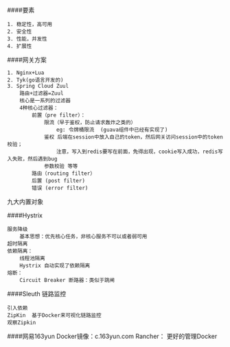 ####要素

    1. 稳定性，高可用
    2. 安全性
    3. 性能，并发性 
    4. 扩展性

####网关方案

    1. Nginx+Lua
    2. Tyk(go语言开发的)
    3. Spring Cloud Zuul
        路由+过滤器=Zuul
        核心是一系列的过滤器
        4种核心过滤器：
            前置（pre filter）：
                限流（早于鉴权，防止请求轰炸之类的）
                    eg: 令牌桶限流  (guava组件中已经有实现了)
                鉴权 后端在session中放入自己的token，然后网关访问session中的token校验；
                    注意，写入到redis要写在前面，免得出现，cookie写入成功，redis写入失败，然后遇到bug 
                参数校验 等等
            路由（routing filter）
            后置 (post filter)
            错误 (error filter)
九大内置对象

####Hystrix
    
    服务降级
        基本思想：优先核心任务，非核心服务不可以或者弱可用
    超时隔离
    依赖隔离：
        线程池隔离
        Hystrix 自动实现了依赖隔离
    熔断：
        Circuit Breaker 断路器：类似于跳闸

####Sleuth  链路监控
    
    引入依赖
    ZipKin  基于Docker来可视化链路监控
    观察Zipkin

####网易163yun Docker镜像：c.163yun.com
    Rancher： 更好的管理Docker
